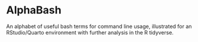 # AlphaBash

An alphabet of useful bash terms for command line usage, illustrated for an RStudio/Quarto environment with further analysis in the R tidyverse.
